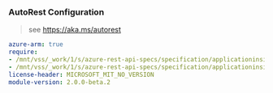 ### AutoRest Configuration

> see https://aka.ms/autorest

``` yaml
azure-arm: true
require:
- /mnt/vss/_work/1/s/azure-rest-api-specs/specification/applicationinsights/resource-manager/readme.md
- /mnt/vss/_work/1/s/azure-rest-api-specs/specification/applicationinsights/resource-manager/readme.go.md
license-header: MICROSOFT_MIT_NO_VERSION
module-version: 2.0.0-beta.2

```